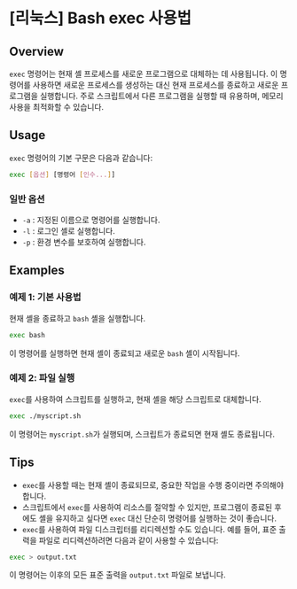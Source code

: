 # [리눅스] Bash exec 사용법

## Overview
`exec` 명령어는 현재 셸 프로세스를 새로운 프로그램으로 대체하는 데 사용됩니다. 이 명령어를 사용하면 새로운 프로세스를 생성하는 대신 현재 프로세스를 종료하고 새로운 프로그램을 실행합니다. 주로 스크립트에서 다른 프로그램을 실행할 때 유용하며, 메모리 사용을 최적화할 수 있습니다.

## Usage
`exec` 명령어의 기본 구문은 다음과 같습니다:

```bash
exec [옵션] [명령어 [인수...]]
```

### 일반 옵션
- `-a` : 지정된 이름으로 명령어를 실행합니다.
- `-l` : 로그인 셸로 실행합니다.
- `-p` : 환경 변수를 보호하여 실행합니다.

## Examples
### 예제 1: 기본 사용법
현재 셸을 종료하고 `bash` 셸을 실행합니다.

```bash
exec bash
```

이 명령어를 실행하면 현재 셸이 종료되고 새로운 `bash` 셸이 시작됩니다.

### 예제 2: 파일 실행
`exec`를 사용하여 스크립트를 실행하고, 현재 셸을 해당 스크립트로 대체합니다.

```bash
exec ./myscript.sh
```

이 명령어는 `myscript.sh`가 실행되며, 스크립트가 종료되면 현재 셸도 종료됩니다.

## Tips
- `exec`를 사용할 때는 현재 셸이 종료되므로, 중요한 작업을 수행 중이라면 주의해야 합니다.
- 스크립트에서 `exec`를 사용하여 리소스를 절약할 수 있지만, 프로그램이 종료된 후에도 셸을 유지하고 싶다면 `exec` 대신 단순히 명령어를 실행하는 것이 좋습니다.
- `exec`를 사용하여 파일 디스크립터를 리디렉션할 수도 있습니다. 예를 들어, 표준 출력을 파일로 리디렉션하려면 다음과 같이 사용할 수 있습니다:

```bash
exec > output.txt
```

이 명령어는 이후의 모든 표준 출력을 `output.txt` 파일로 보냅니다.